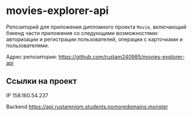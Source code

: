 # movies-explorer-api

Репозиторий для приложения дипломного проекта `Movie`, включающий бэкенд части приложения со следующими возможностями: авторизации и регистрации пользователей, операции с карточками и пользователями.

Адрес репозитория: https://github.com/rustam240985/movies-explorer-api

## Ссылки на проект

IP 158.160.54.237

Backend https://api.rustamnigm.students.nomoredomains.monster
